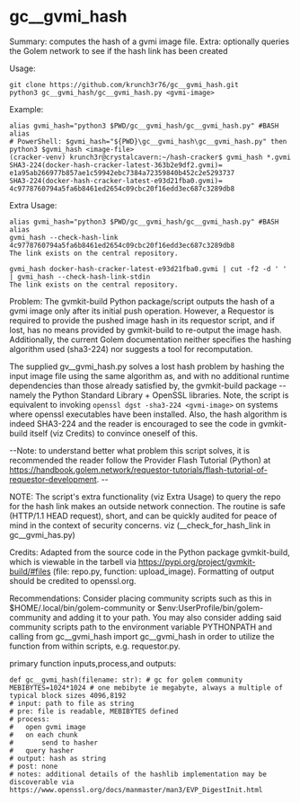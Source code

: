 # gc__gvmi_hash
Summary: computes the hash of a gvmi image file. 
Extra: optionally queries the Golem network to see if the hash link has been created


Usage:
```
git clone https://github.com/krunch3r76/gc__gvmi_hash.git
python3 gc__gvmi_hash/gc__gvmi_hash.py <gvmi-image>
```

Example:
```
alias gvmi_hash="python3 $PWD/gc__gvmi_hash/gc__gvmi_hash.py" #BASH alias
# PowerShell: $gvmi_hash="${PWD}\gc__gvmi_hash\gc__gvmi_hash.py" then python3 $gvmi_hash <image-file>
(cracker-venv) krunch3r@crystalcavern:~/hash-cracker$ gvmi_hash *.gvmi
SHA3-224(docker-hash-cracker-latest-363b2e9df2.gvmi)= e1a95ab266977b857ae1c59942ebc7384a72359840b452c2e5293737
SHA3-224(docker-hash-cracker-latest-e93d21fba0.gvmi)= 4c9778760794a5fa6b8461ed2654c09cbc20f16edd3ec687c3289db8
```

Extra Usage:
```
alias gvmi_hash="python3 $PWD/gc__gvmi_hash/gc__gvmi_hash.py" #BASH alias
gvmi_hash --check-hash-link 4c9778760794a5fa6b8461ed2654c09cbc20f16edd3ec687c3289db8
The link exists on the central repository.

gvmi_hash docker-hash-cracker-latest-e93d21fba0.gvmi | cut -f2 -d ' ' | gvmi_hash --check-hash-link-stdin
The link exists on the central repository.
```

Problem:
The gvmkit-build Python package/script outputs the hash of a gvmi image only after its initial push operation. However, a Requestor is required to provide the pushed image hash in its requestor script, and if lost, has no means provided by gvmkit-build to re-output the image hash. Additionally, the current Golem documentation neither specifies the hashing algorithm used (sha3-224) nor suggests a tool for recomputation.

The supplied gv__gvmi_hash.py solves a lost hash problem by hashing the input image file using the same algorithm as, and with no additional runtime dependencies than those already satisfied by, the gvmkit-build package -- namely the Python Standard Library + OpenSSL libraries. Note, the script is equivalent to invoking `openssl dgst -sha3-224 <gvmi-image>` on systems where openssl executables have been installed. Also, the hash algorithm is indeed SHA3-224 and the reader is encouraged to see the code in gvmkit-build itself (viz Credits) to convince oneself of this.

--Note: to understand better what problem this script solves, it is recommended the reader follow the Provider Flash Tutorial (Python) at https://handbook.golem.network/requestor-tutorials/flash-tutorial-of-requestor-development. --

NOTE:
The script's extra functionality (viz Extra Usage) to query the repo for the hash link makes an outside network connection. The routine is safe (HTTP/1.1 HEAD request), short, and can be quickly audited for peace of mind in the context of security concerns. viz (__check_for_hash_link in gc__gvmi_has.py)


Credits:
Adapted from the source code in the Python package gvmkit-build, which is viewable in the tarbell via https://pypi.org/project/gvmkit-build/#files (file: repo.py, function: upload_image). Formatting of output should be credited to openssl.org.


Recommendations:
Consider placing community scripts such as this in $HOME/.local/bin/golem-community or $env:UserProfile/bin/golem-community and adding it to your path. You may also consider adding said community scripts path to the environment variable PYTHONPATH and calling from gc__gvmi_hash import gc__gvmi_hash in order to utilize the function from within scripts, e.g. requestor.py.


primary function inputs,process,and outputs:
```
def gc__gvmi_hash(filename: str): # gc for golem community
MEBIBYTES=1024*1024 # one mebibyte ie megabyte, always a multiple of typical block sizes 4096,8192
# input: path to file as string
# pre: file is readable, MEBIBYTES defined
# process:
#   open gvmi image
#   on each chunk
#       send to hasher
#   query hasher
# output: hash as string
# post: none
# notes: additional details of the hashlib implementation may be discoverable via https://www.openssl.org/docs/manmaster/man3/EVP_DigestInit.html
```
